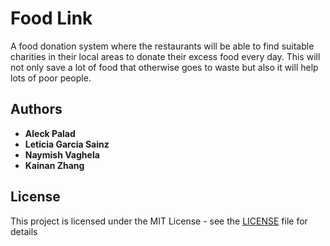 # Food Link

A food donation system where the restaurants will be able to find suitable charities in their local areas to donate their excess food every day. This will not only save a lot of food that otherwise goes to waste but also it will help lots of poor people.

## Authors
* **Aleck Palad** 
* **Leticia Garcia Sainz** 
* **Naymish Vaghela** 
* **Kainan Zhang** 

## License
This project is licensed under the MIT License - see the [LICENSE](LICENSE) file for details
